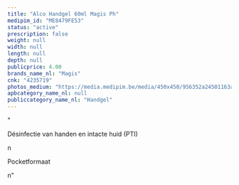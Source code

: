 ```yaml
---
title: "Alco Handgel 60ml Magis Ph"
medipim_id: "ME8479FE53"
status: "active"
prescription: false
weight: null
width: null
length: null
depth: null
publicprice: 4.00
brands_name_nl: "Magis"
cnk: "4235719"
photos_medium: "https://media.medipim.be/media/450x450/956352a24501163ad0cb0d23407d174a.jpg"
apbcategory_name_nl: null
publiccategory_name_nl: "Handgel"
---
```

"<p><span>Désinfectie van handen en intacte huid (PTI)</span></p>n<p><span>Pocketformaat</span></p>n"
